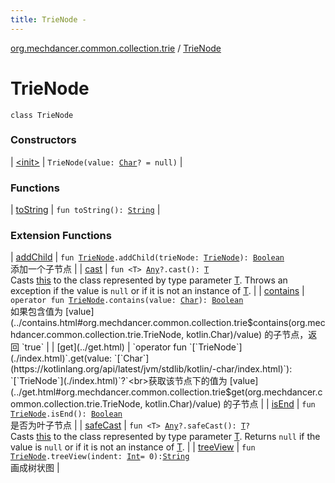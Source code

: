 ```yaml
---
title: TrieNode - 
---
```


[org.mechdancer.common.collection.trie](../index.html) / [TrieNode](./index.html)

# TrieNode

`class TrieNode`

### Constructors

| [&lt;init&gt;](-init-.html) | `TrieNode(value: `[`Char`](https://kotlinlang.org/api/latest/jvm/stdlib/kotlin/-char/index.html)`? = null)` |

### Functions

| [toString](to-string.html) | `fun toString(): `[`String`](https://kotlinlang.org/api/latest/jvm/stdlib/kotlin/-string/index.html) |

### Extension Functions

| [addChild](../add-child.html) | `fun `[`TrieNode`](./index.html)`.addChild(trieNode: `[`TrieNode`](./index.html)`): `[`Boolean`](https://kotlinlang.org/api/latest/jvm/stdlib/kotlin/-boolean/index.html)<br>添加一个子节点 |
| [cast](../../org.mechdancer.common.extension/kotlin.-any/cast.html) | `fun <T> `[`Any`](https://kotlinlang.org/api/latest/jvm/stdlib/kotlin/-any/index.html)`?.cast(): `[`T`](../../org.mechdancer.common.extension/kotlin.-any/cast.html#T)<br>Casts [this](../../org.mechdancer.common.extension/kotlin.-any/cast/-this-.html) to the class represented by type parameter [T](../../org.mechdancer.common.extension/kotlin.-any/cast.html#T). Throws an exception if the value is `null` or if it is not an instance of [T](../../org.mechdancer.common.extension/kotlin.-any/cast.html#T). |
| [contains](../contains.html) | `operator fun `[`TrieNode`](./index.html)`.contains(value: `[`Char`](https://kotlinlang.org/api/latest/jvm/stdlib/kotlin/-char/index.html)`): `[`Boolean`](https://kotlinlang.org/api/latest/jvm/stdlib/kotlin/-boolean/index.html)<br>如果包含值为 [value](../contains.html#org.mechdancer.common.collection.trie$contains(org.mechdancer.common.collection.trie.TrieNode, kotlin.Char)/value) 的子节点，返回 `true` |
| [get](../get.html) | `operator fun `[`TrieNode`](./index.html)`.get(value: `[`Char`](https://kotlinlang.org/api/latest/jvm/stdlib/kotlin/-char/index.html)`): `[`TrieNode`](./index.html)`?`<br>获取该节点下的值为 [value](../get.html#org.mechdancer.common.collection.trie$get(org.mechdancer.common.collection.trie.TrieNode, kotlin.Char)/value) 的子节点 |
| [isEnd](../is-end.html) | `fun `[`TrieNode`](./index.html)`.isEnd(): `[`Boolean`](https://kotlinlang.org/api/latest/jvm/stdlib/kotlin/-boolean/index.html)<br>是否为叶子节点 |
| [safeCast](../../org.mechdancer.common.extension/kotlin.-any/safe-cast.html) | `fun <T> `[`Any`](https://kotlinlang.org/api/latest/jvm/stdlib/kotlin/-any/index.html)`?.safeCast(): `[`T`](../../org.mechdancer.common.extension/kotlin.-any/safe-cast.html#T)`?`<br>Casts [this](../../org.mechdancer.common.extension/kotlin.-any/safe-cast/-this-.html) to the class represented by type parameter [T](../../org.mechdancer.common.extension/kotlin.-any/safe-cast.html#T). Returns `null` if the value is `null` or if it is not an instance of [T](../../org.mechdancer.common.extension/kotlin.-any/safe-cast.html#T). |
| [treeView](../tree-view.html) | `fun `[`TrieNode`](./index.html)`.treeView(indent: `[`Int`](https://kotlinlang.org/api/latest/jvm/stdlib/kotlin/-int/index.html)` = 0): `[`String`](https://kotlinlang.org/api/latest/jvm/stdlib/kotlin/-string/index.html)<br>画成树状图 |

